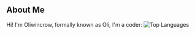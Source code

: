 ## About Me
Hi! I'm Oliwincrow, formally known as Oli, I'm a coder: 
![Top Languages](https://github-readme-stats.vercel.app/api/top-langs/?username=Oliwincrow&theme=discord_old_blurple)

<!--
**Oliwincrow/Oliwincrow** is a ✨ _special_ ✨ repository because its `README.md` (this file) appears on your GitHub profile.

Here are some ideas to get you started:

- 🔭 I’m currently working on ...
- 🌱 I’m currently learning ...
- 👯 I’m looking to collaborate on ...
- 🤔 I’m looking for help with ...
- 💬 Ask me about ...
- 📫 How to reach me: ...
- 😄 Pronouns: ...
- ⚡ Fun fact: ...
-->
